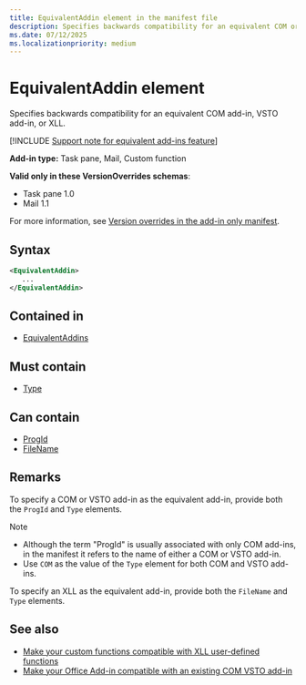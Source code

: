 ```yaml
---
title: EquivalentAddin element in the manifest file
description: Specifies backwards compatibility for an equivalent COM or VSTO add-in or XLL.
ms.date: 07/12/2025
ms.localizationpriority: medium
---
```


# EquivalentAddin element

Specifies backwards compatibility for an equivalent COM add-in, VSTO add-in, or XLL.

[!INCLUDE [Support note for equivalent add-ins feature](../includes/equivalent-add-in-support-note.md)]

**Add-in type:** Task pane, Mail, Custom function

**Valid only in these VersionOverrides schemas**:

- Task pane 1.0
- Mail 1.1

For more information, see [Version overrides in the add-in only manifest](/office/dev/add-ins/develop/xml-manifest-overview#version-overrides-in-the-manifest).

## Syntax

```XML
<EquivalentAddin>
   ...
</EquivalentAddin>
```

## Contained in

- [EquivalentAddins](equivalentaddins.md)

## Must contain

- [Type](type.md)

## Can contain

- [ProgId](progid.md)
- [FileName](filename.md)

## Remarks

To specify a COM or VSTO add-in as the equivalent add-in, provide both the `ProgId` and `Type` elements. 

> [!NOTE]
>
> - Although the term "ProgId" is usually associated with only COM add-ins, in the manifest it refers to the name of either a COM or VSTO add-in.
> - Use `COM` as the value of the `Type` element for both COM and VSTO add-ins.

To specify an XLL as the equivalent add-in, provide both the `FileName` and `Type` elements.

## See also

- [Make your custom functions compatible with XLL user-defined functions](/office/dev/add-ins/excel/make-custom-functions-compatible-with-xll-udf)
- [Make your Office Add-in compatible with an existing COM VSTO add-in](/office/dev/add-ins/develop/make-office-add-in-compatible-with-existing-com-add-in)